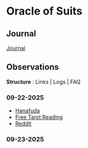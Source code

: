 # Oracle of Suits

## Journal

[Journal](/journal/journal.md)

## Observations

**Structure** : Links | Logs | FAQ

### 09-22-2025

- [Hanafuda](/observations/09-22-2025/hanafuda.md)
- [Free Tarot Reading](/observations/09-22-2025/free-tarot-reading.md)
- [Reddit](/observations/09-22-2025/reddit.md)

### 09-23-2025
